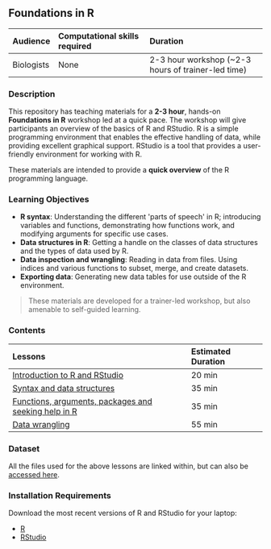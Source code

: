 ## Foundations in R

| Audience | Computational skills required | Duration |
:----------|:----------|:----------|
| Biologists | None | 2-3 hour workshop (~2-3 hours of trainer-led time) |

### Description
This repository has teaching materials for a **2-3 hour**, hands-on **Foundations in R** workshop led at a quick pace. The workshop will give participants an overview of the basics of R and RStudio. R is a simple programming environment that enables the effective handling of data, while providing excellent graphical support. RStudio is a tool that provides a user-friendly environment for working with R. 

These materials are intended to provide a **quick overview** of the R programming language. 

### Learning Objectives

* **R syntax**: Understanding the different 'parts of speech' in R; introducing variables and functions, demonstrating how functions work, and modifying arguments for specific use cases.
* **Data structures in R**: Getting a handle on the classes of data structures and the types of data used by R.
* **Data inspection and wrangling**: Reading in data from files. Using indices and various functions to subset, merge, and create datasets.
* **Exporting data**: Generating new data tables for use outside of the R environment.

> These materials are developed for a trainer-led workshop, but also amenable to self-guided learning.


### Contents

| Lessons            | Estimated Duration |
|:------------------------|:----------|
|[Introduction to R and RStudio](https://hbctraining.github.io/Training-modules/IntroR/lessons/01_Intro-to-R.html) | 20 min |
|[Syntax and data structures](https://hbctraining.github.io/Training-modules/IntroR/lessons/02_syntax_and_data_structures.html) | 35 min |
|[Functions, arguments, packages and seeking help in R](https://hbctraining.github.io/Training-modules/IntroR/lessons/03_functions-and-arguments.html) | 35 min |
|[Data wrangling](https://hbctraining.github.io/Training-modules/IntroR/lessons/04_data-wrangling.html) | 55 min |

### Dataset

All the files used for the above lessons are linked within, but can also be [accessed here](https://github.com/hbctraining/Intro-to-R-flipped/tree/master/data).

### Installation Requirements

Download the most recent versions of R and RStudio for your laptop:

 - [R](http://lib.stat.cmu.edu/R/CRAN/) 
 - [RStudio](https://www.rstudio.com/products/rstudio/download/#download)
